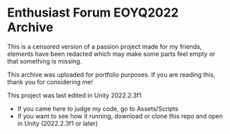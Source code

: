 # Enthusiast Forum EOYQ2022 Archive
This is a censored version of a passion project made for my friends, elements have been redacted which may make some parts feel empty or that something is missing.

This archive was uploaded for portfolio purposes. If you are reading this, thank you for considering me!


This project was last edited in Unity 2022.2.3f1
* If you came here to judge my code, go to Assets/Scripts
* If you want to see how it running, download or clone this repo and open in Unity (2022.2.3f1 or later)
